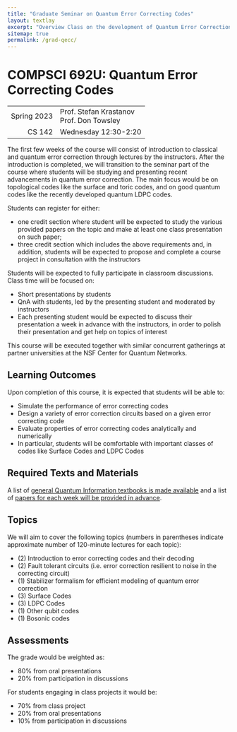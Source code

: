```yaml
---
title: "Graduate Seminar on Quantum Error Correcting Codes"
layout: textlay
excerpt: "Overview Class on the development of Quantum Error Correction and Fault Tolerance, including topological codes, quantum LDPC codes, and their decoders."
sitemap: true
permalink: /grad-qecc/
---
```


# COMPSCI 692U: Quantum Error Correcting Codes

<div class="divtable shorttable">

|||
|--:|:--|
| Spring 2023 | Prof. Stefan Krastanov <br> Prof. Don Towsley |
| CS 142 | Wednesday 12:30-2:20 |

</div>

The first few weeks of the course will consist of introduction to classical and quantum error correction through lectures by the instructors. After the introduction is completed, we will transition to the seminar part of the course where students will be studying and presenting recent advancements in quantum error correction. The main focus would be on topological codes like the surface and toric codes, and on good quantum codes like the recently developed quantum LDPC codes.

Students can register for either:

- one credit section where student will be expected to study the various provided papers on the topic and make at least one class presentation on such paper;
- three credit section which includes the above requirements and, in addition, students will be expected to propose and complete a course project in consultation with the instructors

Students will be expected to fully participate in classroom discussions. Class time will be focused on:
- Short presentations by students
- QnA with students, led by the presenting student and moderated by instructors
- Each presenting student would be expected to discuss their presentation a week in advance with the instructors, in order to polish their presentation and get help on topics of interest

This course will be executed together with similar concurrent gatherings at partner universities at the NSF Center for Quantum Networks.

## Learning Outcomes
Upon completion of this course, it is expected that students will be able to:
- Simulate the performance of error correcting codes
- Design a variety of error correction circuits based on a given error correcting code
- Evaluate properties of error correcting codes analytically and numerically
- In particular, students will be comfortable with important classes of codes like Surface Codes and LDPC Codes

## Required Texts and Materials

A list of [general Quantum Information textbooks is made available](lab.krastanov.org/quantumonboarding/) and a list of [papers for each week will be provided in advance](https://www.zotero.org/groups/4899796/qeccgradclass/library).

## Topics

We will aim to cover the following topics (numbers in parentheses indicate approximate number of 120-minute lectures for each topic):
- (2) Introduction to error correcting codes and their decoding
- (2) Fault tolerant circuits (i.e. error correction resilient to noise in the correcting circuit)
- (1) Stabilizer formalism for efficient modeling of quantum error correction
- (3) Surface Codes
- (3) LDPC Codes
- (1) Other qubit codes
- (1) Bosonic codes

## Assessments

The grade would be weighted as:

- 80% from oral presentations
- 20% from participation in discussions

For students engaging in class projects it would be:

- 70% from class project
- 20% from oral presentations
- 10% from participation in discussions